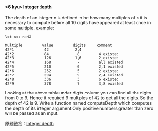 ﻿#### <6 kyu> Integer depth
The depth of an integer n is defined to be how many multiples of n it is necessary to compute before all 10 digits have appeared at least once in some multiple. 
example:
```
let see n=42

Multiple         value         digits     comment
42*1              42            2,4 
42*2              84             8         4 existed
42*3              126           1,6        2 existed
42*4              168            -         all existed
42*5              210            0         2,1 existed
42*6              252            5         2 existed
42*7              294            9         2,4 existed
42*8              336            3         6 existed 
42*9              378            7         3,8 existed
```
Looking at the above table under digits column you can find all the digits from 0 to 9, Hence it required 9 multiples of 42 to get all the digits. So the depth of 42 is 9. Write a function named computeDepth which computes the depth of its integer argument.Only positive numbers greater than zero will be passed as an input.  


原题链接：[Integer depth](https://www.codewars.com/kata/59b401e24f98a813f9000026)
